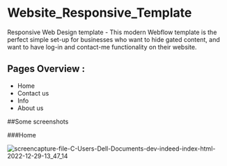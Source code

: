 # Website_Responsive_Template
Responsive Web Design template - This modern Webflow template is the perfect simple set-up for businesses who want to hide gated content, and want to have log-in and contact-me functionality on their website.

## Pages Overview :
- Home
- Contact us
- Info
- About us

##Some screenshots

###Home

![screencapture-file-C-Users-Dell-Documents-dev-indeed-index-html-2022-12-29-13_47_14](https://user-images.githubusercontent.com/84997432/209953241-a5b69847-59fc-4431-afae-64409a107ecc.png)





